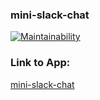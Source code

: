 ### mini-slack-chat

[![Maintainability](https://api.codeclimate.com/v1/badges/9d3a5cdb7c528b8931c8/maintainability)](https://codeclimate.com/github/enmalafeev/frontend-project-lvl4/maintainability)


### Link to App:

[mini-slack-chat](https://mini-slack-chat.herokuapp.com/)
<!-- * [Heroku CLI](https://devcenter.heroku.com/articles/heroku-cli) -->

<!-- ### Install

```sh
$ make install
```

### Run

```sh
$ make start
``` -->
